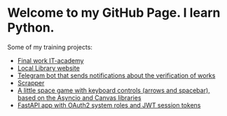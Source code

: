 # Welcome to my GitHub Page. I learn Python.

Some of my training projects:
* [Final work IT-academy](https://github.com/alex-shef/mysite)
* [Local Library website](https://github.com/alex-shef/django_local_library)
* [Telegram bot that sends notifications about the verification of works](https://replit.com/@alexshef/devman-bot)
* [Scrapper](https://github.com/alex-shef/Scrapper)
* [A little space game with keyboard controls (arrows and spacebar), \
  based on the Asyncio and Canvas libraries](https://replit.com/@alexshef/Curses)
* [FastAPI app with OAuth2 system roles and JWT session tokens](https://github.com/alex-shef/FastAPI_Stepik)
